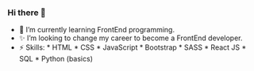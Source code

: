 ### Hi there 👋

- 🌱 I’m currently learning FrontEnd programming. 
- ✨ I’m looking to change my career to become a FrontEnd developer.
- ⚡ Skills:   * HTML
             * CSS
             * JavaScript
             * Bootstrap
             * SASS
             * React JS
             * SQL
             * Python (basics)

<!--
**Akirajit/Akirajit** is a ✨ _special_ ✨ repository because its `README.md` (this file) appears on your GitHub profile.

Here are some ideas to get you started:

- 🔭 I’m currently working on ...
- 🌱 I’m currently learning ...
- 👯 I’m looking to collaborate on ...
- 🤔 I’m looking for help with ...
- 💬 Ask me about ...
- 📫 How to reach me: ...
- 😄 Pronouns: ...
- ⚡ Fun fact: ...
-->
